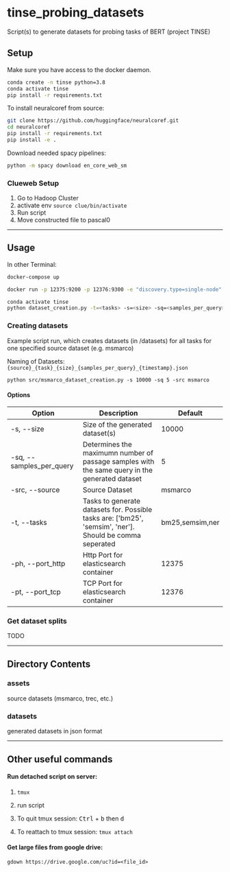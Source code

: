 # tinse_probing_datasets
Script(s) to generate datasets for probing tasks of BERT (project TINSE)



## Setup

Make sure you have access to the docker daemon.

```sh
conda create -n tinse python=3.8
conda activate tinse
pip install -r requirements.txt
```

To install neuralcoref from source:
```sh
git clone https://github.com/huggingface/neuralcoref.git
cd neuralcoref
pip install -r requirements.txt
pip install -e .
```

Download needed spacy pipelines:

```sh
python -m spacy download en_core_web_sm
```

### Clueweb Setup

1. Go to Hadoop Cluster
2. activate env ``source clue/bin/activate``
3. Run script
4. Move constructed file to pascal0

***

## Usage
In other Terminal:
```sh
docker-compose up
```
```sh
docker run -p 12375:9200 -p 12376:9300 -e "discovery.type=single-node" --detach --name es -v esdata1:/usr/share/elasticsearch/data:rw  docker.elastic.co/elasticsearch/elasticsearch:7.16.2
```

```sh
conda activate tinse
python dataset_creation.py -t=<tasks> -s=<size> -sq=<samples_per_query> ...
```


### Creating datasets

Example script run, which creates datasets (in /datasets) for all tasks for one specified source dataset (e.g. msmarco)

Naming of Datasets: ``{source}_{task}_{size}_{samples_per_query}_{timestamp}.json``

```python src/msmarco_dataset_creation.py -s 10000 -sq 5 -src msmarco```

#### Options
| Option      | Description | Default  |
| ----------- | ----------- | ----------- |
| -s, --size      | Size of the generated dataset(s) | 10000|
| -sq, --samples_per_query   | Determines the maximumn number of passage samples with the same query in the generated dataset         |  5 |
| -src, --source   | Source Dataset  | msmarco |
| -t, --tasks   | Tasks to generate datasets for. Possible tasks are: ['bm25', 'semsim', 'ner']. Should be comma seperated  | bm25,semsim,ner |
| -ph, --port_http   | Http Port for elasticsearch container  | 12375 |
| -pt, --port_tcp   | TCP Port for elasticsearch container  | 12376 |

### Get dataset splits

TODO

***

## Directory Contents

### assets
source datasets (msmarco, trec, etc.)

### datasets
generated datasets in json format

***

## Other useful commands

#### Run detached script on server:

1. ```tmux```

2. run script

3. To quit tmux session: <kbd>Ctrl</kbd> + <kbd>b</kbd> then <kbd>d</kbd>

4. To reattach to tmux session: ```tmux attach```

#### Get large files from google drive:

```gdown https://drive.google.com/uc?id=<file_id>```